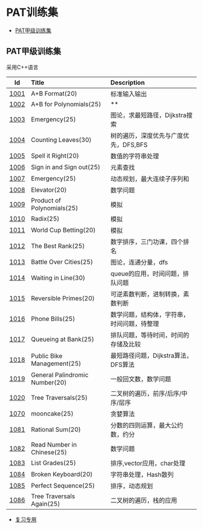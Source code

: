 # PAT训练集

+ [PAT甲级训练集](PAT_Bundles)

## PAT甲级训练集

采用C++语言

|Id|Title|Description|
|:---:|:---|:---|
|[1001](PAT_Bundles/cppfiles/1001.cpp)|A+B Format(20)|标准输入输出|
|[1002](PAT_Bundles/cppfiles/1002.cpp)|A+B for Polynomials(25)|**|
|[1003](PAT_Bundles/1003.md)|Emergency(25)|图论，求最短路径，Dijkstra搜索|
|[1004](PAT_Bundles/1004.md)|Counting Leaves(30)|树的遍历，深度优先与广度优先，DFS,BFS|
|[1005](PAT_Bundles/cppfiles/1005.cpp)|Spell it Right(20)|数值的字符串处理|
|[1006](PAT_Bundles/cppfiles/1006.cpp)|Sign in and Sign out(25)|元素查找|
|[1007](PAT_Bundles/cppfiles/1007.cpp)|Emergency(25)|动态规划，最大连续子序列和|
|[1008](PAT_Bundles/cppfiles/1008.cpp)|Elevator(20)|数学问题|
|[1009](PAT_Bundles/cppfiles/1009.cpp)|Product of Polynomials(25)|模拟|
|[1010](PAT_Bundles/cppfiles/1010.cpp)|Radix(25)|模拟|
|[1011](PAT_Bundles/cppfiles/1011.cpp)|World Cup Betting(20)|模拟|
|[1012](PAT_Bundles/1012.md)|The Best Rank(25)|数字排序，三门功课，四个排名|
|[1013](PAT_Bundles/1013.md)|Battle Over Cities(25)|图论，连通分量，dfs|
|[1014](PAT_Bundles/1014.md)|Waiting in Line(30)|queue的应用，时间问题，排队问题|
|[1015](PAT_Bundles/1015.md)|Reversible Primes(20)|可逆素数判断，进制转换，素数判断|
|[1016](PAT_Bundles/1016.md)|Phone Bills(25)|数学问题，结构体，字符串，时间问题，待整理|
|[1017](PAT_Bundles/1017.md)|Queueing at Bank(25)|排队问题，等待时间，时间的存储及比较|
|[1018](PAT_Bundles/1018.md)|Public Bike Management(25)|最短路径问题，Dijkstra算法，DFS算法|
|[1019](PAT_Bundles/1019.md)|General Palindromic Number(20)|一般回文数，数学问题|
|[1020](PAT_Bundles/1020.md)|Tree Traversals(25)|二叉树的遍历，前序/后序/中序/层序|
|[1070](PAT_Bundles/1070.md)|mooncake(25)|贪婪算法|
|[1081](PAT_Bundles/1081.md)|Rational Sum(20)|分数的四则运算，最大公约数，约分|
|[1082](PAT_Bundles/1082.md)|Read Number in Chinese(25)|数学问题|
|[1083](PAT_Bundles/1083.md)|List Grades(25)|排序,vector应用，char处理|
|[1084](PAT_Bundles/1084.md)|Broken Keyboard(20)|字符串处理，Hash散列|
|[1085](PAT_Bundles/1085.md)|Perfect Sequence(25)|排序，动态规划|
|[1086](PAT_Bundles/1086.md)|Tree Traversals Again(25)|二叉树的遍历，栈的应用|

+ [复习专用](notice.md)
